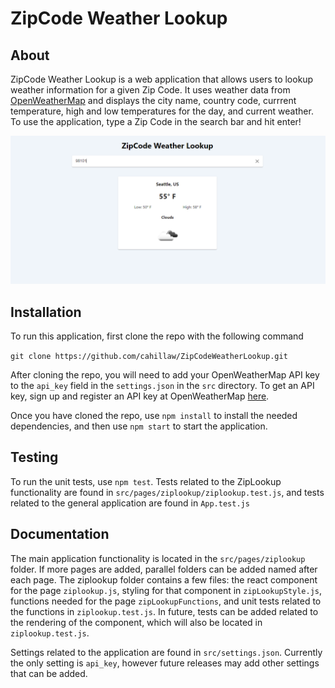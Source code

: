 # ZipCode Weather Lookup

## About

ZipCode Weather Lookup is a web application that allows users to lookup weather information for a given Zip Code. It uses weather data from [OpenWeatherMap](https://openweathermap.org) and displays the city name, country code, currrent temperature, high and low temperatures for the day, and current weather. To use the application, type a Zip Code in the search bar and hit enter!

![ZipCode Weather Lookup](public/weatherlookup.png?raw=true)

## Installation 
To run this application, first clone the repo with the following command

`git clone https://github.com/cahillaw/ZipCodeWeatherLookup.git`

After cloning the repo, you will need to add your OpenWeatherMap API key to the `api_key` field in the `settings.json` in the `src` directory. To get an API key, sign up and register an API key at OpenWeatherMap [here](https://home.openweathermap.org/users/sign_up).

Once you have cloned the repo, use `npm install` to install the needed dependencies, and then use `npm start` to start the application. 

## Testing

To run the unit tests, use `npm test`. Tests related to the ZipLookup functionality are found in `src/pages/ziplookup/ziplookup.test.js`, and tests related to the general application are found in `App.test.js`

## Documentation

The main application functionality is located in the `src/pages/ziplookup` folder. If more pages are added, parallel folders can be added named after each page. The ziplookup folder contains a few files: the react component for the page `ziplookup.js`, styling for that component in `zipLookupStyle.js`, functions needed for the page `zipLookupFunctions`, and unit tests related to the functions in `ziplookup.test.js`. In future, tests can be added related to the rendering of the component, which will also be located in `ziplookup.test.js`.

Settings related to the application are found in `src/settings.json`. Currently the only setting is `api_key`, however future releases may add other settings that can be added.

